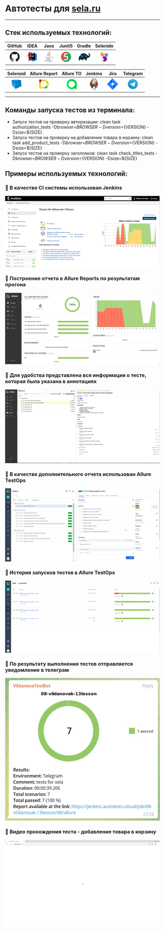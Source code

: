 # Автотесты для [sela.ru](https://www.sela.ru/)

___

## Стек используемых технологий:

| GitHub | IDEA | Java | Junit5 | Gradle | Selenide |
|:------:|:----:|:----:|:------:|:------:|:--------:|
| <img src="images/GitHub.svg" width="40" height="40"> | <img src="images/IDEA.svg" width="40" height="40"> | <img src="images/JAVA.svg" width="40" height="40"> | <img src="images/Junit5.svg" width="40" height="40"> | <img src="images/Gradle.svg" width="40" height="40"> | <img src="images/Selenide.svg" width="40" height="40"> |

| Selenoid | Allure Report | Allure TO | Jenkins | Jira | Telegram |
|:--------:|:-------------:|:---------:|:-------:|:----:|:--------:|
| <img src="images/Selenoid.svg" width="40" height="40"> | <img src="images/Allure Report.svg" width="40" height="40"> | <img src="images/Allure TestOps.svg" width="40" height="40"> | <img src="images/Jenkins.svg" width="40" height="40"> | <img src="images/Jira.svg" width="40" height="40"> | <img src="images/Telegram.svg" width="40" height="40"> |

___

## Команды запуска тестов из терминала:

- Запуск тестов на проверку авторизации: 
  clean task authorization_tests -Dbrowser=${BROWSER} -Dversion=${VERSION}
  -Dsize=${SIZE}
- Запуск тестов на проверку на добавление товара в корзину: 
  clean task add_product_tests -Dbrowser=${BROWSER}
  -Dversion=${VERSION} -Dsize=${SIZE}
- Запуск тестов на проверку заголовков: 
   clean task check_titles_tests -Dbrowser=${BROWSER} -Dversion=${VERSION}
  -Dsize=${SIZE}

## Примеры используемых технологий:

### :newspaper: В качестве CI системы использован Jenkins

![](images/mainJenkins.png)

### :newspaper: Построение отчета в Allure Reports по результатам прогона

![](images/mainAllure.png)

### :newspaper: Для удобства представлена вся информация о тесте, которая была указана в аннотациях

![](images/aboutTestAllure.png)

### :newspaper: В качестве дополнительного отчета использован Allure TestOps

![](images/testOps.png)

### :newspaper: История запусков тестов в Allure TestOps

![](images/launches.png)

### :newspaper: По результату выполнения тестов отправляется уведомление в телеграм

![](images/telegram.png)

### :newspaper: Видео прохождения теста - добавление товара в корзину

![](images/testExample.gif)